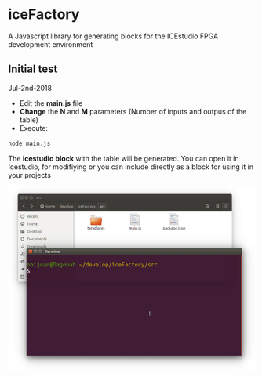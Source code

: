 # iceFactory
A Javascript library for generating blocks for the ICEstudio FPGA development  environment

## Initial test

Jul-2nd-2018

* Edit the **main.js** file
* **Change** the **N** and **M** parameters (Number of inputs and outpus of the table)
* Execute:

```bash
node main.js
```

 The **icestudio block** with the table will be generated. You can open it in Icestudio, for modifiying or you can include directly as a block for using it in your projects


![](table-2-4-test.gif)

